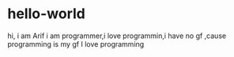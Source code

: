 # hello-world
hi, i am Arif
i am programmer,i love programmin,i have no gf ,cause programming is my gf
I love programming
